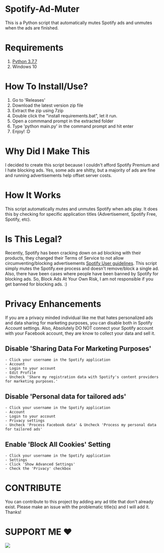 # Spotify-Ad-Muter
  This is a Python script that automatically mutes Spotify ads and unmutes when the ads are finished.

# Requirements
  1. [Python 3.7.7](https://www.python.org/downloads/release/python-377/) 
  2. Windows 10

# How To Install/Use?
  1. Go to 'Releases'
  2. Download the latest version zip file 
  3. Extract the zip using 7zip
  4. Double click the "install requirements.bat", let it run.
  5. Open a commmand prompt in the extracted folder
  6. Type 'python main.py' in the command prompt and hit enter
  7. Enjoy! :D
 
# Why Did I Make This
I decided to create this script because I couldn't afford Spotify Premium and I hate blocking ads. Yes, some ads are shitty, but a majority of ads are fine and running advertisements help offset server costs.

# How It Works
This script automatically mutes and unmutes Spotify when ads play. It does this by checking for specific application titles (Advertisement, Spotify Free, Spotify, etc).

# Is This Legal?
Recently, Spotify has been cracking down on ad blocking with their products, they changed their Terms of Service to not allow circumventing/blocking advertisements [Spotify User guidelines](HTTPS://www.Spotify.com/us/legal/end-user-agreement/). This script simply mutes the Spotify.exe process and doesn't remove/block a single ad. Also, there have been cases where people have been banned by Spotify for blocking ads. So, Block Ads At Your Own Risk, I am not responsible if you get banned for blocking ads. :)

# Privacy Enhancements
If you are a privacy minded individual like me that hates personalized ads and data sharing for marketing purposes, you can disable both in Spotify Account settings. Also, Absolutely DO NOT connect your Spotify account with your Facebook account, they are know to collect your data and sell it.

## Disable 'Sharing Data For Marketing Purposes'
    - Click your username in the Spotify application
    - Account
    - Login to your account
    - Edit Profile
    - Uncheck 'Share my registration data with Spotify's content providers for marketing purposes.'

## Disable 'Personal data for tailored ads'
    - Click your username in the Spotify application
    - Account
    - Login to your account
    - Privacy settings
    - Uncheck 'Process Facebook data' & Uncheck 'Process my personal data for tailored ads'
    
## Enable 'Block All Cookies' Setting
    - Click your username in the Spotify application
    - Settings
    - Click 'Show Advanced Settings'
    - Check the 'Privacy' checkbox
    
# CONTRIBUTE
You can contribute to this project by adding any ad title that don't already exist. Please make an issue with the problematic title(s) and I will add it. Thanks!

# SUPPORT ME ♥
<a href="https://www.buymeacoffee.com/Zach826" target="_blank"><img src="https://img.buymeacoffee.com/button-api/?text=Buy me a coffee!&emoji=&slug=Zach826&button_colour=FF5F5F&font_colour=ffffff&font_family=Poppins&outline_colour=000000&coffee_colour=FFDD00" target="_blank"></a>
